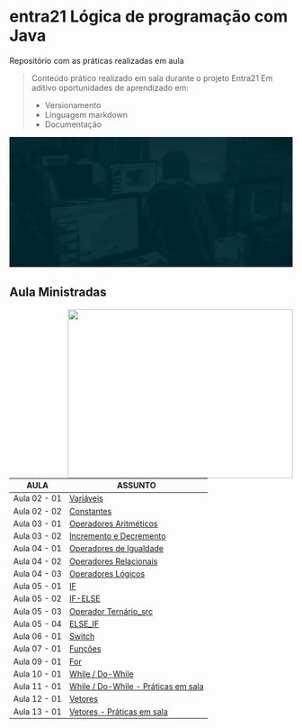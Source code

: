 # entra21 Lógica de programação com Java
Repositório com as práticas realizadas em aula  

> Conteúdo prático realizado em sala durante o projeto Entra21
> Em aditivo oportunidades de aprendizado em:
> - Versionamento
> - Linguagem markdown
> - Documentação

![Gif Entra21](/entra21.gif)

## Aula Ministradas

<a href="#"><img align="right" src="http://clubedosgeeks.com.br/wp-content/uploads/2016/01/dormrm.gif" width="400 " height="300" /></a>

| AULA | ASSUNTO |
|------|---------|
|Aula 02 - 01|[Variáveis](./Aula%2002%20-%2001%20-%20Variaveis/)                                    
|Aula 02 - 02|[Constantes](./Aula%2002%20-%2002%20-%20Constantes/)
|Aula 03 - 01|[Operadores Aritméticos](./Aula%2003%20-%2001%20-%20Operadores%20Aritméticos/)
|Aula 03 - 02|[Incremento e Decremento](./Aula%2003%20-%2002%20-%20Incremente%20e%20Decremento/)
|Aula 04 - 01|[Operadores de Igualdade](./Aula%2004%20-%2001%20-%20Operadores%20de%20Igualdade/)
|Aula 04 - 02|[Operadores Relacionais](./Aula%2004%20-%2002%20-%20Operadores%20Relacionais/)
|Aula 04 - 03|[Operadores Lógicos](./Aula%2004%20-%2003%20-%20Operadores%20Lógicos/)
|Aula 05 - 01|[IF](./Aula%2005%20-%2001%20-%20IF/)
|Aula 05 - 02|[IF-ELSE](./Aula%2005%20-%2002%20-%20IF_ELSE/)
|Aula 05 - 03|[Operador Ternário_src](./Aula%2005%20-%2003%20-%20Operador%20Ternário_src/)
|Aula 05 - 04|[ELSE_IF](./Aula%2005%20-%2004%20-%20ELSE_IF/)
|Aula 06 - 01|[Switch](./Aula%2006%20-%2001%20-%20Switch/)
|Aula 07 - 01|[Funções](./Aula%2007%20-%2001%20-%20Funções/)
|Aula 09 - 01|[For](./Aula%2009%20-%2001%20-%20FOR/)
|Aula 10 - 01|[While / Do-While](./Aula%2010%20-%2001%20-%20Estrutura%20While/)
|Aula 11 - 01|[While / Do-While - Práticas em sala](./Aula11%20-%2001%20-PraticaEmSala/)
|Aula 12 - 01|[Vetores](./Aula12%20-%2001%20-%20Vetores/)
|Aula 13 - 01|[Vetores - Práticas em sala](./Aula13%20-%2001%20-%20ExercicioVetores/)